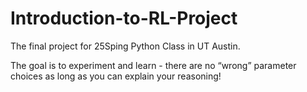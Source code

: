 # Introduction-to-RL-Project
The final project for 25Sping Python Class in UT Austin.

The	goal is	to experiment and learn	- there	are	no “wrong” parameter choices as	long as	you	can	explain	your reasoning!